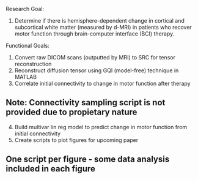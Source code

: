 Research Goal:
1) Determine if there is hemisphere-dependent change in cortical and subcortical white matter (measured by d-MRI) in patients who recover motor function through brain-computer interface (BCI) therapy.

Functional Goals:
1) Convert raw DICOM scans (outputted by MRI) to SRC for tensor reconstruction 
2) Reconstruct diffusion tensor using GQI (model-free) technique in MATLAB
3) Correlate initial connectivity to change in motor function after therapy
  ## Note: Connectivity sampling script is not provided due to propietary nature
4) Build multivar lin reg model to predict change in motor function from initial connectivity 
5) Create scripts to plot figures for upcoming paper
  ## One script per figure - some data analysis included in each figure
